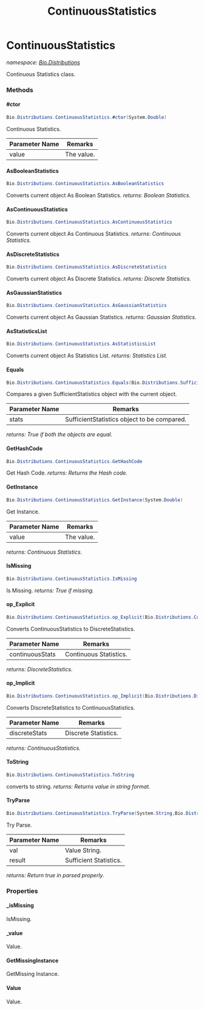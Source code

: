 ﻿---
title: ContinuousStatistics
---

# ContinuousStatistics
_namespace: [Bio.Distributions](N-Bio.Distributions.html)_

Continuous Statistics class.

### Methods

#### #ctor
```csharp
Bio.Distributions.ContinuousStatistics.#ctor(System.Double)
```
Continuous Statistics.

|Parameter Name|Remarks|
|--------------|-------|
|value|The value.|


#### AsBooleanStatistics
```csharp
Bio.Distributions.ContinuousStatistics.AsBooleanStatistics
```
Converts current object As Boolean Statistics.
_returns: Boolean Statistics._

#### AsContinuousStatistics
```csharp
Bio.Distributions.ContinuousStatistics.AsContinuousStatistics
```
Converts current object As Continuous Statistics.
_returns: Continuous Statistics._

#### AsDiscreteStatistics
```csharp
Bio.Distributions.ContinuousStatistics.AsDiscreteStatistics
```
Converts current object As Discrete Statistics.
_returns: Discrete Statistics._

#### AsGaussianStatistics
```csharp
Bio.Distributions.ContinuousStatistics.AsGaussianStatistics
```
Converts current object As Gaussian Statistics.
_returns: Gaussian Statistics._

#### AsStatisticsList
```csharp
Bio.Distributions.ContinuousStatistics.AsStatisticsList
```
Converts current object As Statistics List.
_returns: Statistics List._

#### Equals
```csharp
Bio.Distributions.ContinuousStatistics.Equals(Bio.Distributions.SufficientStatistics)
```
Compares a given SufficientStatistics object with the current object.

|Parameter Name|Remarks|
|--------------|-------|
|stats|SufficientStatistics object to be compared.|

_returns: True if both the objects are equal._

#### GetHashCode
```csharp
Bio.Distributions.ContinuousStatistics.GetHashCode
```
Get Hash Code.
_returns: Returns the Hash code._

#### GetInstance
```csharp
Bio.Distributions.ContinuousStatistics.GetInstance(System.Double)
```
Get Instance.

|Parameter Name|Remarks|
|--------------|-------|
|value|The value.|

_returns: Continuous Statistics._

#### IsMissing
```csharp
Bio.Distributions.ContinuousStatistics.IsMissing
```
Is Missing.
_returns: True if missing._

#### op_Explicit
```csharp
Bio.Distributions.ContinuousStatistics.op_Explicit(Bio.Distributions.ContinuousStatistics)~Bio.Distributions.DiscreteStatistics
```
Converts ContinuousStatistics to DiscreteStatistics.

|Parameter Name|Remarks|
|--------------|-------|
|continuousStats|Continuous Statistics.|

_returns: DiscreteStatistics._

#### op_Implicit
```csharp
Bio.Distributions.ContinuousStatistics.op_Implicit(Bio.Distributions.DiscreteStatistics)~Bio.Distributions.ContinuousStatistics
```
Converts DiscreteStatistics to ContinuousStatistics.

|Parameter Name|Remarks|
|--------------|-------|
|discreteStats|Discrete Statistics.|

_returns: ContinuousStatistics._

#### ToString
```csharp
Bio.Distributions.ContinuousStatistics.ToString
```
converts to string.
_returns: Returns value in string format._

#### TryParse
```csharp
Bio.Distributions.ContinuousStatistics.TryParse(System.String,Bio.Distributions.SufficientStatistics@)
```
Try Parse.

|Parameter Name|Remarks|
|--------------|-------|
|val|Value String.|
|result|Sufficient Statistics.|

_returns: Return true in parsed properly._



### Properties

#### _isMissing
IsMissing.
#### _value
Value.
#### GetMissingInstance
GetMissing Instance.
#### Value
Value.

